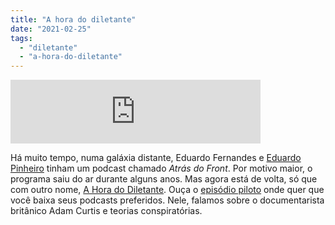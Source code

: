 ```yaml
---
title: "A hora do diletante"
date: "2021-02-25"
tags: 
  - "diletante" 
  - "a-hora-do-diletante"
---
```


<iframe src="https://anchor.fm/diletante/embed/episodes/Terapia-da-Conspirao-er2t60" scrolling="no" width="400px" height="102px" frameborder="0"></iframe>

Há muito tempo, numa galáxia distante, Eduardo Fernandes e [Eduardo Pinheiro](https://tzal.org/) tinham um podcast chamado _Atrás do Front_. Por motivo maior, o programa saiu do ar durante alguns anos. Mas agora está de volta, só que com outro nome, [A Hora do Diletante](https://anchor.fm/diletante). Ouça o [episódio piloto](https://anchor.fm/diletante/episodes/Terapia-da-Conspirao-er2t60) onde quer que você baixa seus podcasts preferidos. Nele, falamos sobre o documentarista britânico Adam Curtis e teorias conspiratórias.
